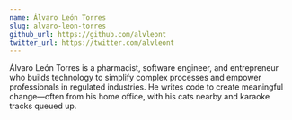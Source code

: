 ```yaml
---
name: Álvaro León Torres
slug: alvaro-leon-torres
github_url: https://github.com/alvleont
twitter_url: https://twitter.com/alvleont
---
```


Álvaro León Torres is a pharmacist, software engineer, and entrepreneur who builds technology to simplify complex processes and empower professionals in regulated industries. He writes code to create meaningful change—often from his home office, with his cats nearby and karaoke tracks queued up.
